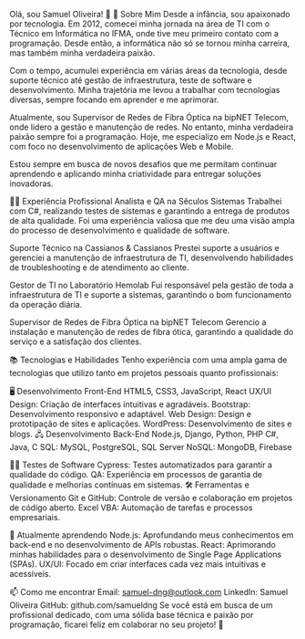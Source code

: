 Olá, sou Samuel Oliveira! 👋
🚀 Sobre Mim
Desde a infância, sou apaixonado por tecnologia. Em 2012, comecei minha jornada na área de TI com o Técnico em Informática no IFMA, onde tive meu primeiro contato com a programação. Desde então, a informática não só se tornou minha carreira, mas também minha verdadeira paixão.

Com o tempo, acumulei experiência em várias áreas da tecnologia, desde suporte técnico até gestão de infraestrutura, teste de software e desenvolvimento. Minha trajetória me levou a trabalhar com tecnologias diversas, sempre focando em aprender e me aprimorar.

Atualmente, sou Supervisor de Redes de Fibra Óptica na bipNET Telecom, onde lidero a gestão e manutenção de redes. No entanto, minha verdadeira paixão sempre foi a programação. Hoje, me especializo em Node.js e React, com foco no desenvolvimento de aplicações Web e Mobile.

Estou sempre em busca de novos desafios que me permitam continuar aprendendo e aplicando minha criatividade para entregar soluções inovadoras.

🧑‍💻 Experiência Profissional
Analista e QA na Sêculos Sistemas
Trabalhei com C#, realizando testes de sistemas e garantindo a entrega de produtos de alta qualidade. Foi uma experiência valiosa que me deu uma visão ampla do processo de desenvolvimento e qualidade de software.

Suporte Técnico na Cassianos & Cassianos
Prestei suporte a usuários e gerenciei a manutenção de infraestrutura de TI, desenvolvendo habilidades de troubleshooting e de atendimento ao cliente.

Gestor de TI no Laboratório Hemolab
Fui responsável pela gestão de toda a infraestrutura de TI e suporte a sistemas, garantindo o bom funcionamento da operação diária.

Supervisor de Redes de Fibra Óptica na bipNET Telecom
Gerencio a instalação e manutenção de redes de fibra ótica, garantindo a qualidade do serviço e a satisfação dos clientes.

📚 Tecnologias e Habilidades
Tenho experiência com uma ampla gama de tecnologias que utilizo tanto em projetos pessoais quanto profissionais:

🖥️ Desenvolvimento Front-End
HTML5, CSS3, JavaScript, React
UX/UI Design: Criação de interfaces intuitivas e agradáveis.
Bootstrap: Desenvolvimento responsivo e adaptável.
Web Design: Design e prototipação de sites e aplicações.
WordPress: Desenvolvimento de sites e blogs.
🖧 Desenvolvimento Back-End
Node.js, Django, Python, PHP
C#, Java, C
SQL: MySQL, PostgreSQL, SQL Server
NoSQL: MongoDB, Firebase

🧑‍💻 Testes de Software
Cypress: Testes automatizados para garantir a qualidade do código.
QA: Experiência em processos de garantia de qualidade e melhorias contínuas em sistemas.
🛠️ Ferramentas e Versionamento
Git e GitHub: Controle de versão e colaboração em projetos de código aberto.
Excel VBA: Automação de tarefas e processos empresariais.

🌱 Atualmente aprendendo
Node.js: Aprofundando meus conhecimentos em back-end e no desenvolvimento de APIs robustas.
React: Aprimorando minhas habilidades para o desenvolvimento de Single Page Applications (SPAs).
UX/UI: Focado em criar interfaces cada vez mais intuitivas e acessíveis.

📫 Como me encontrar
Email: samuel-dng@outlook.com
LinkedIn: Samuel Oliveira
GitHub: github.com/samueldng
Se você está em busca de um profissional dedicado, com uma sólida base técnica e paixão por programação, ficarei feliz em colaborar no seu projeto! 🚀
